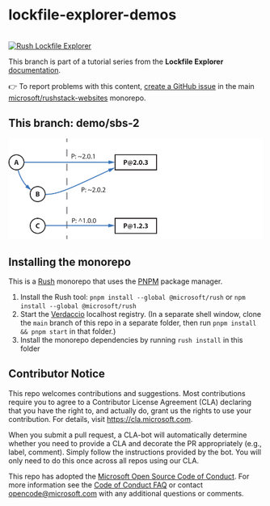 # lockfile-explorer-demos

<div>
  <br />
  <a href="https://lfx.rushstack.io/">
    <img width="200" alt="Rush Lockfile Explorer" src="https://lfx.rushstack.io/images/site/lockfile-explorer.svg">
  </a>
  <p />
</div>


This branch is part of a tutorial series from the **Lockfile Explorer** [documentation](https://lfx.rushstack.io/).

👉 To report problems with this content, [create a GitHub issue](https://github.com/microsoft/rushstack-websites/issues) in the main [microsoft/rushstack-websites](https://github.com/microsoft/rushstack-websites/issues) monorepo.

## This branch: demo/sbs-2

<div>
  <img alt="dependency graph for this branch" src="./common/images/lfx-demo-sbs-2.svg">
</div>


## Installing the monorepo

This is a [Rush](https://rushjs.io) monorepo that uses the [PNPM](https://pnpm.io/) package manager.

1. Install the Rush tool: `pnpm install --global @microsoft/rush` or `npm install --global @microsoft/rush`
2. Start the [Verdaccio](https://verdaccio.org/) localhost registry. (In a separate shell window, clone the `main` branch of this repo in a separate folder, then run `pnpm install && pnpm start` in that folder.)
3. Install the monorepo dependencies by running `rush install` in this folder


## Contributor Notice

This repo welcomes contributions and suggestions.  Most contributions require you to agree to a
Contributor License Agreement (CLA) declaring that you have the right to, and actually do, grant us
the rights to use your contribution. For details, visit https://cla.microsoft.com.

When you submit a pull request, a CLA-bot will automatically determine whether you need to provide
a CLA and decorate the PR appropriately (e.g., label, comment). Simply follow the instructions
provided by the bot. You will only need to do this once across all repos using our CLA.

This repo has adopted the [Microsoft Open Source Code of Conduct](https://opensource.microsoft.com/codeofconduct/).
For more information see the [Code of Conduct FAQ](https://opensource.microsoft.com/codeofconduct/faq/) or
contact [opencode@microsoft.com](mailto:opencode@microsoft.com) with any additional questions or comments.

